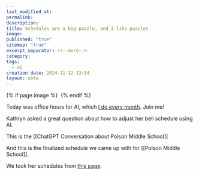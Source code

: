 ```yaml
---
last_modified_at: 
permalink: 
description: 
title: Schedules are a big puzzle, and I like puzzles
image: 
published: "true"
sitemap: "true"
excerpt_separator: <!--more-->
category: 
tags:
  - ai
creation date: 2024-11-12 13:54
layout: note
---
```



{% if page.image %} <img src="{{ page.image }}" alt=""> {% endif %}

Today was office hours for AI, which [I do every month](https://jethro.webinarninja.com/series-webinars/6143/register). Join me! 

Kathryn asked a great question about how to adjust her bell schedule using AI. 

This is the [[ChatGPT Conversation about Polson Middle School]]

And this is the finalized schedule we came up with for [[Polson Middle School]].

We took her schedules from [this page](https://www.madison.k12.ct.us/polson-middle-school/general-info/daily-schedules).